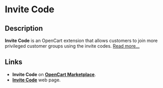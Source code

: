 # Invite Code

## Description
**Invite Code** is an OpenCart extension that allows customers to join more privileged customer groups using the invite codes. [Read more...](./module/README.md)

## Links
* **Invite Code** on [**OpenCart Marketplace**](https://www.opencart.com/index.php?route=marketplace/extension/info&extension_id=42632).
* [**Invite Code**](https://www.ocmod.space/invite-code) web page.
